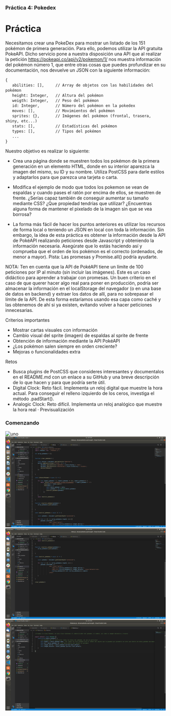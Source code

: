 ### Práctica 4: Pokedex

# Práctica

Necesitamos crear una PokeDex para mostrar un listado de los 151 pokémon de primera generación. Para ello, podemos utilizar la API gratuita PokeAPI. Dicho servicio pone a nuestra disposición una API que al realizar la petición https://pokeapi.co/api/v2/pokemon/1/ nos muestra información del pokémon número 1, que entre otras cosas que puedes profundizar en su documentación, nos devuelve un JSON con la siguiente información:

```
{
   abilities: [],     // Array de objetos con las habilidades del pokémon
   height: Integer,   // Altura del pokémon
   weigth: Integer,   // Peso del pokémon
   id: Integer,       // Número del pokémon en la pokedex
   moves: [],         // Movimientos del pokémon
   sprites: {},       // Imágenes del pokémon (frontal, trasera, shiny, etc...)
   stats: [],         // Estadísticas del pokémon
   types: [],         // Tipos del pokémon
   ...
}
```

Nuestro objetivo es realizar lo siguiente:

- Crea una página donde se muestren todos los pokémon de la primera generación en un elemento HTML, donde en su interior aparezca la imagen del mismo, su ID y su nombre. Utiliza PostCSS para darle estilos y adaptarlos para que parezca una tarjeta o carta.

- Modifica el ejemplo de modo que todos los pokemon se vean de espaldas y cuando pases el ratón por encima de ellos, se muestren de frente. ¿Serías capaz también de conseguir aumentar su tamaño mediante CSS? ¿Que propiedad tendrías que utilizar? ¿Encuentras alguna forma de mantener el pixelado de la imagen sin que se vea borrosa?

- La forma más fácil de hacer los puntos anteriores es utilizar los recursos de forma local o teniendo un JSON en local con toda la información. Sin embargo, la idea de esta práctica es obtener la información desde la API de PokéAPI realizando peticiones desde Javascript y obteniendo la información necesaria. Asegúrate que lo estás haciendo así y comprueba que el orden de los pokémon es el correcto (ordenados, de menor a mayor). Pista: Las promesas y Promise.all() podría ayudarte.

NOTA: Ten en cuenta que la API de PokéAPI tiene un límite de 100 peticiones por IP al minuto (sin incluir las imágenes). Este es un caso didáctico para aprender a trabajar con promesas. Un buen criterio en el caso de que querer hacer algo real para poner en producción, podría ser almacenar la información en el localStorage del navegador (o en una base de datos en backend) y extraer los datos de allí, para no sobrepasar el límite de la API. De esta forma estaríamos usando esa capa como caché y las obtenemos de ahí si ya existen, evitando volver a hacer peticiones innecesarias.

Criterios importantes

- Mostrar cartas visuales con información
- Cambio visual del sprite (imagen) de espaldas al sprite de frente
- Obtención de información mediante la API PokéAPI
- ¿Los pokémon salen siempre en orden creciente?
- Mejoras o funcionalidades extra

Retos

- Busca plugins de PostCSS que consideres interesantes y documentalos en el README.md con un enlace a su GitHub y una breve descripción de lo que hacen y para que podría serte útil.
- Digital Clock: Reto fácil. Implementa un reloj digital que muestre la hora actual. Para conseguir el relleno izquierdo de los ceros, investiga el método .padStart().
- Analogic Clock: Reto difícil. Implementa un reloj analógico que muestre la hora real · Previsualización

### Comenzando 

![uno](imagenes/index_html.png)
![dos](imagenes/index_js1.png)
![tres](imagenes/index_js2.png)
![cuatro](imagenes/pokemon.js.png)







